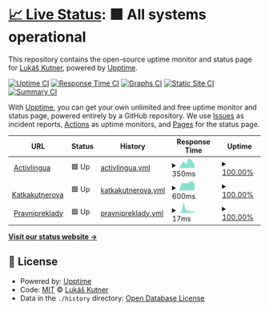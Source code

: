 # [📈 Live Status](https://tukak.github.io/activlingua-uptime): <!--live status--> **🟩 All systems operational**

This repository contains the open-source uptime monitor and status page for [Lukáš Kutner](https://tukak.github.io/activlingua-uptime), powered by [Upptime](https://github.com/upptime/upptime).

[![Uptime CI](https://github.com/tukak/activlingua-uptime/workflows/Uptime%20CI/badge.svg)](https://github.com/tukak/activlingua-uptime/actions?query=workflow%3A%22Uptime+CI%22)
[![Response Time CI](https://github.com/tukak/activlingua-uptime/workflows/Response%20Time%20CI/badge.svg)](https://github.com/tukak/activlingua-uptime/actions?query=workflow%3A%22Response+Time+CI%22)
[![Graphs CI](https://github.com/tukak/activlingua-uptime/workflows/Graphs%20CI/badge.svg)](https://github.com/tukak/activlingua-uptime/actions?query=workflow%3A%22Graphs+CI%22)
[![Static Site CI](https://github.com/tukak/activlingua-uptime/workflows/Static%20Site%20CI/badge.svg)](https://github.com/tukak/activlingua-uptime/actions?query=workflow%3A%22Static+Site+CI%22)
[![Summary CI](https://github.com/tukak/activlingua-uptime/workflows/Summary%20CI/badge.svg)](https://github.com/tukak/activlingua-uptime/actions?query=workflow%3A%22Summary+CI%22)

With [Upptime](https://upptime.js.org), you can get your own unlimited and free uptime monitor and status page, powered entirely by a GitHub repository. We use [Issues](https://github.com/tukak/activlingua-uptime/issues) as incident reports, [Actions](https://github.com/tukak/activlingua-uptime/actions) as uptime monitors, and [Pages](https://tukak.github.io/activlingua-uptime) for the status page.

<!--start: status pages-->
<!-- This summary is generated by Upptime (https://github.com/upptime/upptime) -->
<!-- Do not edit this manually, your changes will be overwritten -->
<!-- prettier-ignore -->
| URL | Status | History | Response Time | Uptime |
| --- | ------ | ------- | ------------- | ------ |
| <img alt="" src="https://icons.duckduckgo.com/ip3/www.activlingua.cz.ico" height="13"> [Activlingua](http://www.activlingua.cz) | 🟩 Up | [activlingua.yml](https://github.com/tukak/activlingua-uptime/commits/HEAD/history/activlingua.yml) | <details><summary><img alt="Response time graph" src="./graphs/activlingua/response-time-week.png" height="20"> 350ms</summary><br><a href="https://tukak.github.io/activlingua-uptime/history/activlingua"><img alt="Response time 514" src="https://img.shields.io/endpoint?url=https%3A%2F%2Fraw.githubusercontent.com%2Ftukak%2Factivlingua-uptime%2FHEAD%2Fapi%2Factivlingua%2Fresponse-time.json"></a><br><a href="https://tukak.github.io/activlingua-uptime/history/activlingua"><img alt="24-hour response time 174" src="https://img.shields.io/endpoint?url=https%3A%2F%2Fraw.githubusercontent.com%2Ftukak%2Factivlingua-uptime%2FHEAD%2Fapi%2Factivlingua%2Fresponse-time-day.json"></a><br><a href="https://tukak.github.io/activlingua-uptime/history/activlingua"><img alt="7-day response time 350" src="https://img.shields.io/endpoint?url=https%3A%2F%2Fraw.githubusercontent.com%2Ftukak%2Factivlingua-uptime%2FHEAD%2Fapi%2Factivlingua%2Fresponse-time-week.json"></a><br><a href="https://tukak.github.io/activlingua-uptime/history/activlingua"><img alt="30-day response time 368" src="https://img.shields.io/endpoint?url=https%3A%2F%2Fraw.githubusercontent.com%2Ftukak%2Factivlingua-uptime%2FHEAD%2Fapi%2Factivlingua%2Fresponse-time-month.json"></a><br><a href="https://tukak.github.io/activlingua-uptime/history/activlingua"><img alt="1-year response time 424" src="https://img.shields.io/endpoint?url=https%3A%2F%2Fraw.githubusercontent.com%2Ftukak%2Factivlingua-uptime%2FHEAD%2Fapi%2Factivlingua%2Fresponse-time-year.json"></a></details> | <details><summary><a href="https://tukak.github.io/activlingua-uptime/history/activlingua">100.00%</a></summary><a href="https://tukak.github.io/activlingua-uptime/history/activlingua"><img alt="All-time uptime 99.80%" src="https://img.shields.io/endpoint?url=https%3A%2F%2Fraw.githubusercontent.com%2Ftukak%2Factivlingua-uptime%2FHEAD%2Fapi%2Factivlingua%2Fuptime.json"></a><br><a href="https://tukak.github.io/activlingua-uptime/history/activlingua"><img alt="24-hour uptime 100.00%" src="https://img.shields.io/endpoint?url=https%3A%2F%2Fraw.githubusercontent.com%2Ftukak%2Factivlingua-uptime%2FHEAD%2Fapi%2Factivlingua%2Fuptime-day.json"></a><br><a href="https://tukak.github.io/activlingua-uptime/history/activlingua"><img alt="7-day uptime 100.00%" src="https://img.shields.io/endpoint?url=https%3A%2F%2Fraw.githubusercontent.com%2Ftukak%2Factivlingua-uptime%2FHEAD%2Fapi%2Factivlingua%2Fuptime-week.json"></a><br><a href="https://tukak.github.io/activlingua-uptime/history/activlingua"><img alt="30-day uptime 100.00%" src="https://img.shields.io/endpoint?url=https%3A%2F%2Fraw.githubusercontent.com%2Ftukak%2Factivlingua-uptime%2FHEAD%2Fapi%2Factivlingua%2Fuptime-month.json"></a><br><a href="https://tukak.github.io/activlingua-uptime/history/activlingua"><img alt="1-year uptime 99.99%" src="https://img.shields.io/endpoint?url=https%3A%2F%2Fraw.githubusercontent.com%2Ftukak%2Factivlingua-uptime%2FHEAD%2Fapi%2Factivlingua%2Fuptime-year.json"></a></details>
| <img alt="" src="https://icons.duckduckgo.com/ip3/www.katkakutnerova.cz.ico" height="13"> [Katkakutnerova](https://www.katkakutnerova.cz) | 🟩 Up | [katkakutnerova.yml](https://github.com/tukak/activlingua-uptime/commits/HEAD/history/katkakutnerova.yml) | <details><summary><img alt="Response time graph" src="./graphs/katkakutnerova/response-time-week.png" height="20"> 600ms</summary><br><a href="https://tukak.github.io/activlingua-uptime/history/katkakutnerova"><img alt="Response time 820" src="https://img.shields.io/endpoint?url=https%3A%2F%2Fraw.githubusercontent.com%2Ftukak%2Factivlingua-uptime%2FHEAD%2Fapi%2Fkatkakutnerova%2Fresponse-time.json"></a><br><a href="https://tukak.github.io/activlingua-uptime/history/katkakutnerova"><img alt="24-hour response time 528" src="https://img.shields.io/endpoint?url=https%3A%2F%2Fraw.githubusercontent.com%2Ftukak%2Factivlingua-uptime%2FHEAD%2Fapi%2Fkatkakutnerova%2Fresponse-time-day.json"></a><br><a href="https://tukak.github.io/activlingua-uptime/history/katkakutnerova"><img alt="7-day response time 600" src="https://img.shields.io/endpoint?url=https%3A%2F%2Fraw.githubusercontent.com%2Ftukak%2Factivlingua-uptime%2FHEAD%2Fapi%2Fkatkakutnerova%2Fresponse-time-week.json"></a><br><a href="https://tukak.github.io/activlingua-uptime/history/katkakutnerova"><img alt="30-day response time 638" src="https://img.shields.io/endpoint?url=https%3A%2F%2Fraw.githubusercontent.com%2Ftukak%2Factivlingua-uptime%2FHEAD%2Fapi%2Fkatkakutnerova%2Fresponse-time-month.json"></a><br><a href="https://tukak.github.io/activlingua-uptime/history/katkakutnerova"><img alt="1-year response time 807" src="https://img.shields.io/endpoint?url=https%3A%2F%2Fraw.githubusercontent.com%2Ftukak%2Factivlingua-uptime%2FHEAD%2Fapi%2Fkatkakutnerova%2Fresponse-time-year.json"></a></details> | <details><summary><a href="https://tukak.github.io/activlingua-uptime/history/katkakutnerova">100.00%</a></summary><a href="https://tukak.github.io/activlingua-uptime/history/katkakutnerova"><img alt="All-time uptime 99.99%" src="https://img.shields.io/endpoint?url=https%3A%2F%2Fraw.githubusercontent.com%2Ftukak%2Factivlingua-uptime%2FHEAD%2Fapi%2Fkatkakutnerova%2Fuptime.json"></a><br><a href="https://tukak.github.io/activlingua-uptime/history/katkakutnerova"><img alt="24-hour uptime 100.00%" src="https://img.shields.io/endpoint?url=https%3A%2F%2Fraw.githubusercontent.com%2Ftukak%2Factivlingua-uptime%2FHEAD%2Fapi%2Fkatkakutnerova%2Fuptime-day.json"></a><br><a href="https://tukak.github.io/activlingua-uptime/history/katkakutnerova"><img alt="7-day uptime 100.00%" src="https://img.shields.io/endpoint?url=https%3A%2F%2Fraw.githubusercontent.com%2Ftukak%2Factivlingua-uptime%2FHEAD%2Fapi%2Fkatkakutnerova%2Fuptime-week.json"></a><br><a href="https://tukak.github.io/activlingua-uptime/history/katkakutnerova"><img alt="30-day uptime 99.95%" src="https://img.shields.io/endpoint?url=https%3A%2F%2Fraw.githubusercontent.com%2Ftukak%2Factivlingua-uptime%2FHEAD%2Fapi%2Fkatkakutnerova%2Fuptime-month.json"></a><br><a href="https://tukak.github.io/activlingua-uptime/history/katkakutnerova"><img alt="1-year uptime 99.99%" src="https://img.shields.io/endpoint?url=https%3A%2F%2Fraw.githubusercontent.com%2Ftukak%2Factivlingua-uptime%2FHEAD%2Fapi%2Fkatkakutnerova%2Fuptime-year.json"></a></details>
| <img alt="" src="https://icons.duckduckgo.com/ip3/www.pravnipreklady.eu.ico" height="13"> [Pravnipreklady](https://www.pravnipreklady.eu) | 🟩 Up | [pravnipreklady.yml](https://github.com/tukak/activlingua-uptime/commits/HEAD/history/pravnipreklady.yml) | <details><summary><img alt="Response time graph" src="./graphs/pravnipreklady/response-time-week.png" height="20"> 17ms</summary><br><a href="https://tukak.github.io/activlingua-uptime/history/pravnipreklady"><img alt="Response time 31" src="https://img.shields.io/endpoint?url=https%3A%2F%2Fraw.githubusercontent.com%2Ftukak%2Factivlingua-uptime%2FHEAD%2Fapi%2Fpravnipreklady%2Fresponse-time.json"></a><br><a href="https://tukak.github.io/activlingua-uptime/history/pravnipreklady"><img alt="24-hour response time 7" src="https://img.shields.io/endpoint?url=https%3A%2F%2Fraw.githubusercontent.com%2Ftukak%2Factivlingua-uptime%2FHEAD%2Fapi%2Fpravnipreklady%2Fresponse-time-day.json"></a><br><a href="https://tukak.github.io/activlingua-uptime/history/pravnipreklady"><img alt="7-day response time 17" src="https://img.shields.io/endpoint?url=https%3A%2F%2Fraw.githubusercontent.com%2Ftukak%2Factivlingua-uptime%2FHEAD%2Fapi%2Fpravnipreklady%2Fresponse-time-week.json"></a><br><a href="https://tukak.github.io/activlingua-uptime/history/pravnipreklady"><img alt="30-day response time 21" src="https://img.shields.io/endpoint?url=https%3A%2F%2Fraw.githubusercontent.com%2Ftukak%2Factivlingua-uptime%2FHEAD%2Fapi%2Fpravnipreklady%2Fresponse-time-month.json"></a><br><a href="https://tukak.github.io/activlingua-uptime/history/pravnipreklady"><img alt="1-year response time 31" src="https://img.shields.io/endpoint?url=https%3A%2F%2Fraw.githubusercontent.com%2Ftukak%2Factivlingua-uptime%2FHEAD%2Fapi%2Fpravnipreklady%2Fresponse-time-year.json"></a></details> | <details><summary><a href="https://tukak.github.io/activlingua-uptime/history/pravnipreklady">100.00%</a></summary><a href="https://tukak.github.io/activlingua-uptime/history/pravnipreklady"><img alt="All-time uptime 99.99%" src="https://img.shields.io/endpoint?url=https%3A%2F%2Fraw.githubusercontent.com%2Ftukak%2Factivlingua-uptime%2FHEAD%2Fapi%2Fpravnipreklady%2Fuptime.json"></a><br><a href="https://tukak.github.io/activlingua-uptime/history/pravnipreklady"><img alt="24-hour uptime 100.00%" src="https://img.shields.io/endpoint?url=https%3A%2F%2Fraw.githubusercontent.com%2Ftukak%2Factivlingua-uptime%2FHEAD%2Fapi%2Fpravnipreklady%2Fuptime-day.json"></a><br><a href="https://tukak.github.io/activlingua-uptime/history/pravnipreklady"><img alt="7-day uptime 100.00%" src="https://img.shields.io/endpoint?url=https%3A%2F%2Fraw.githubusercontent.com%2Ftukak%2Factivlingua-uptime%2FHEAD%2Fapi%2Fpravnipreklady%2Fuptime-week.json"></a><br><a href="https://tukak.github.io/activlingua-uptime/history/pravnipreklady"><img alt="30-day uptime 100.00%" src="https://img.shields.io/endpoint?url=https%3A%2F%2Fraw.githubusercontent.com%2Ftukak%2Factivlingua-uptime%2FHEAD%2Fapi%2Fpravnipreklady%2Fuptime-month.json"></a><br><a href="https://tukak.github.io/activlingua-uptime/history/pravnipreklady"><img alt="1-year uptime 99.99%" src="https://img.shields.io/endpoint?url=https%3A%2F%2Fraw.githubusercontent.com%2Ftukak%2Factivlingua-uptime%2FHEAD%2Fapi%2Fpravnipreklady%2Fuptime-year.json"></a></details>

<!--end: status pages-->

[**Visit our status website →**](https://tukak.github.io/activlingua-uptime)

## 📄 License

- Powered by: [Upptime](https://github.com/upptime/upptime)
- Code: [MIT](./LICENSE) © [Lukáš Kutner](https://tukak.github.io/activlingua-uptime)
- Data in the `./history` directory: [Open Database License](https://opendatacommons.org/licenses/odbl/1-0/)
